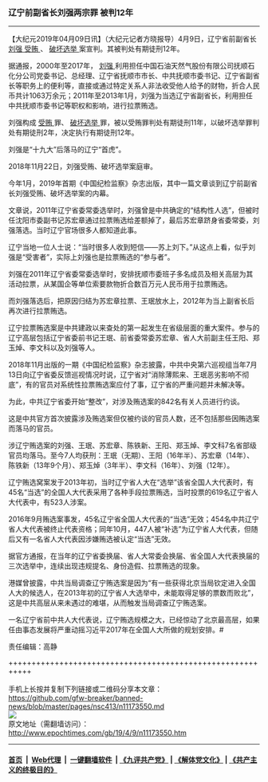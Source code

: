 ### 辽宁前副省长刘强两宗罪 被判12年
------------------------

<p>
 【大纪元2019年04月09日讯】（大纪元记者方晓报导）4月9日，辽宁省前副省长
 <a href="http://www.epochtimes.com/gb/tag/%E5%88%98%E5%BC%BA.html">
  刘强
 </a>
 <a href="http://www.epochtimes.com/gb/tag/%E5%8F%97%E8%B4%BF.html">
  受贿
 </a>
 、
 <a href="http://www.epochtimes.com/gb/tag/%E7%A0%B4%E5%9D%8F%E9%80%89%E4%B8%BE.html">
  破坏选举
 </a>
 案宣判。其被判处有期徒刑12年。
</p>
<p>
 据通报，2000年至2017年，
 <a href="http://www.epochtimes.com/gb/tag/%E5%88%98%E5%BC%BA.html">
  刘强
 </a>
 利用担任中国石油天然气股份有限公司抚顺石化分公司党委书记、总经理、辽宁省抚顺市市长、中共抚顺市委书记、辽宁省副省长等职务上的便利等，直接或通过特定关系人非法收受他人给予的财物，折合人民币共计1063万余元；2011年至2013年1月，刘强为当选辽宁省副省长，利用担任中共抚顺市委书记等职权和影响，进行拉票贿选。
</p>
<p>
 刘强构成
 <a href="http://www.epochtimes.com/gb/tag/%E5%8F%97%E8%B4%BF.html">
  受贿
 </a>
 罪、
 <a href="http://www.epochtimes.com/gb/tag/%E7%A0%B4%E5%9D%8F%E9%80%89%E4%B8%BE.html">
  破坏选举
 </a>
 罪，被以受贿罪判处有期徒刑11年，以破坏选举罪判处有期徒刑2年，决定执行有期徒刑12年。
</p>
<p>
 刘强是“十九大”后落马的辽宁“首虎”。
</p>
<p>
 2018年11月22日，刘强受贿、破坏选举案庭审。
</p>
<p>
 今年1月，2019年首期《中国纪检监察》杂志出版，其中一篇文章谈到辽宁前副省长刘强受贿、破坏选举案的内幕。
</p>
<p>
 文章说，2011年辽宁省委常委选举时，刘强曾是中共确定的“结构性人选”，但被时任沈阳市委副书记苏宏章通过拉票贿选给差额掉了，最后苏宏章跻身省委常委，刘强落选。当时辽宁官场很多人都知道此事。
</p>
<p>
 辽宁当地一位人士说：“当时很多人收到短信——苏上刘下。”从这点上看，似乎刘强是“受害者”，实际上刘强也是拉票贿选的“参与者”。
</p>
<p>
 刘强在2011年辽宁省委常委选举时，安排抚顺市委班子多名成员及相关高层为其活动拉票，从某国企等单位索要款物折合数百万元人民币用于拉票贿选。
</p>
<p>
 而刘强落选后，把原因归结为苏宏章拉票、王珉放水上，2012年为当上副省长后再次进行拉票贿选。
</p>
<p>
 辽宁拉票贿选案是中共建政以来查处的第一起发生在省级层面的重大案件。参与的辽宁高层包括辽宁省委前书记王珉、前省委常委苏宏章、省人大前副主任王阳、郑玉焯、李文科以及刘强等人。
</p>
<p>
 2018年11月出版的一期《中国纪检监察》杂志披露，中共中央第六巡视组当年7月13日向辽宁省委反馈巡视情况时说，辽宁省对“消除薄熙来、王珉恶劣影响不彻底”，有的官员对系统性拉票贿选案应付了事，辽宁省的严重问题并未解决等。
</p>
<p>
 为此，中共辽宁省委开始“整改”，对涉及贿选案的842名有关人员进行约谈。
</p>
<p>
 这是中共官方首次披露涉及贿选案但仅被约谈的官员人数，还不包括那些因贿选案而落马的官员。
</p>
<p>
 涉辽宁贿选案的刘强、王珉、苏宏章、陈铁新、王阳、郑玉焯、李文科7名省部级官员均落马。至今7人均获刑：王珉（无期）、王阳（16年半）、苏宏章（14年）、陈铁新（13年9个月）、郑玉焯（3年半）、李文科（16年）、刘强（12年）。
</p>
<p>
 辽宁贿选窝案发于2013年初，当时辽宁省人大在“选举”该省全国人大代表时，有45名“当选”的全国人大代表采用了各种手段拉票贿选，当时投票的619名辽宁省人大代表中，有523人涉案。
</p>
<p>
 2016年9月贿选案事发，45名辽宁省全国人大代表的“当选”无效；454名中共辽宁省人大代表被终止代表资格；同年10月，447人被“补选”为辽宁省人大代表，但随后又有一名省人大代表因涉嫌贿选被认定“当选”无效。
</p>
<p>
 据官方通报，在当年的辽宁省委换届、省人大常委会换届、省全国人大代表换届的三次选举中，连续出现违规提名、身份造假、拉票贿选的现象。
</p>
<p>
 港媒曾披露，中共当局调查辽宁贿选案是因为“有一些获得北京当局钦定进入全国人大的候选人，在2013年初的辽宁省人大选举中，未能取得足够的票数而败北”，这是中共高层从来未遇过的难堪，从而触发当局调查辽宁贿选案。
</p>
<p>
 一名辽宁省前中共人大代表说，辽宁贿选规模之大，已经惊动了北京最高层，如果任由事态发展将严重动摇习近平2017年在全国人大所做的规划安排。#
</p>
<p>
 责任编辑：高静
</p>

+++++++++++++++++++++++++++++++++++++++++++++++++++++++++++<br/><br/>
手机上长按并复制下列链接或二维码分享本文章：<br/>
https://github.com/gfw-breaker/banned-news/blob/master/pages/nsc413/n11173550.md <br/>
<a href='https://github.com/gfw-breaker/banned-news/blob/master/pages/nsc413/n11173550.md'><img src='https://github.com/gfw-breaker/banned-news/blob/master/pages/nsc413/n11173550.md.png'/></a> <br/>
原文地址（需翻墙访问）：http://www.epochtimes.com/gb/19/4/9/n11173550.htm


------------------------
#### [首页](https://github.com/gfw-breaker/banned-news/blob/master/README.md) &nbsp;|&nbsp; [Web代理](https://github.com/labour-camp/helloworld) &nbsp;|&nbsp; [一键翻墙软件](https://github.com/gfw-breaker/nogfw/blob/master/README.md) &nbsp;| [《九评共产党》](https://github.com/gfw-breaker/9ping.md/blob/master/README.md#九评之一评共产党是什么) | [《解体党文化》](https://github.com/gfw-breaker/jtdwh.md/blob/master/README.md) | [《共产主义的终极目的》](https://github.com/gfw-breaker/gczydzjmd.md/blob/master/README.md)

